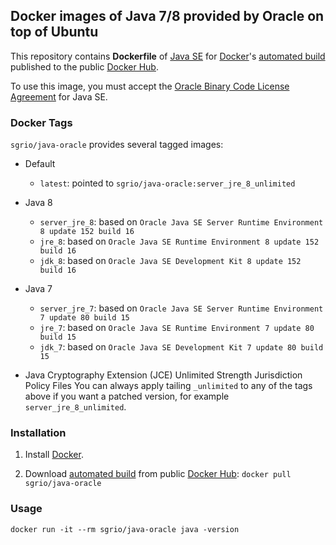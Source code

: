 ## Docker images of Java 7/8 provided by Oracle on top of Ubuntu

This repository contains **Dockerfile** of [Java SE](http://java.oracle.com/) for [Docker](https://www.docker.com/)'s [automated build](https://hub.docker.com/r/sgrio/java-oracle/) published to the public [Docker Hub](https://hub.docker.com/).

To use this image, you must accept the [Oracle Binary Code License Agreement](http://www.oracle.com/technetwork/java/javase/terms/license/index.html) for Java SE.

### Docker Tags

`sgrio/java-oracle` provides several tagged images:

* Default
  * `latest`: pointed to `sgrio/java-oracle:server_jre_8_unlimited`

* Java 8
  * `server_jre_8`: based on `Oracle Java SE Server Runtime Environment 8 update 152 build 16`
  * `jre_8`: based on `Oracle Java SE Runtime Environment 8 update 152 build 16`
  * `jdk_8`: based on `Oracle Java SE Development Kit 8 update 152 build 16`

* Java 7
  * `server_jre_7`: based on `Oracle Java SE Server Runtime Environment 7 update 80 build 15`
  * `jre_7`: based on `Oracle Java SE Runtime Environment 7 update 80 build 15`
  * `jdk_7`: based on `Oracle Java SE Development Kit 7 update 80 build 15`

* Java Cryptography Extension (JCE) Unlimited Strength Jurisdiction Policy Files
  You can always apply tailing `_unlimited` to any of the tags above if you want a patched version, for example `server_jre_8_unlimited`.

### Installation

1. Install [Docker](https://www.docker.com/).

2. Download [automated build](https://hub.docker.com/r/sgrio/java-oracle/) from public [Docker Hub](https://hub.docker.com/): `docker pull sgrio/java-oracle`

### Usage

    docker run -it --rm sgrio/java-oracle java -version
